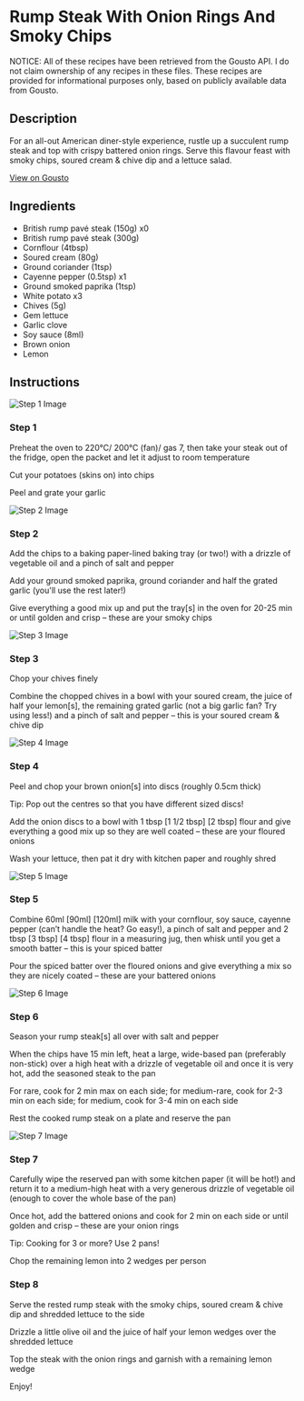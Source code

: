 # Rump Steak With Onion Rings And Smoky Chips 

NOTICE: All of these recipes have been retrieved from the Gousto API. I do not claim ownership of any recipes in these files. These recipes are provided for informational purposes only, based on publicly available data from Gousto.

## Description

For an all-out American diner-style experience, rustle up a succulent rump steak and top with crispy battered onion rings. Serve this flavour feast with smoky chips, soured cream & chive dip and a lettuce salad.


[View on Gousto](https://www.gousto.co.uk/recipes/cookbook/rump-steak-with-onion-rings-and-smoky-chips)

## Ingredients

- British rump pavé steak (150g) x0
- British rump pavé steak (300g)
- Cornflour (4tbsp)
- Soured cream (80g)
- Ground coriander (1tsp)
- Cayenne pepper (0.5tsp) x1
- Ground smoked paprika (1tsp)
- White potato x3
- Chives (5g)
- Gem lettuce
- Garlic clove
- Soy sauce (8ml)
- Brown onion
- Lemon

## Instructions

![Step 1 Image](https://production-media.gousto.co.uk/cms/recipe-step-image/step-1-1653316382034-x200.jpg)

### Step 1

Preheat the oven to 220°C/ 200°C (fan)/ gas 7, then take your steak out of the fridge, open the packet and let it adjust to room temperature

Cut your potatoes (skins on) into chips

Peel and grate your garlic

![Step 2 Image](https://production-media.gousto.co.uk/cms/recipe-step-image/step-2-1653316391192-x200.jpg)

### Step 2

Add the chips to a baking paper-lined baking tray (or two!) with a drizzle of vegetable oil and a pinch of salt and pepper

Add your ground smoked paprika, ground coriander and half the grated garlic (you'll use the rest later!)

Give everything a good mix up and put the tray[s] in the oven for 20-25 min or until golden and crisp – these are your smoky chips

![Step 3 Image](https://production-media.gousto.co.uk/cms/recipe-step-image/step-3-1653316399270-x200.jpg)

### Step 3

Chop your chives finely

Combine the chopped chives in a bowl with your soured cream, the juice of half your lemon[s], the remaining grated garlic (not a big garlic fan? Try using less!) and a pinch of salt and pepper – this is your soured cream & chive dip

![Step 4 Image](https://production-media.gousto.co.uk/cms/recipe-step-image/step-4-1653316406832-x200.jpg)

### Step 4

Peel and chop your brown onion[s] into discs (roughly 0.5cm thick)

Tip: Pop out the centres so that you have different sized discs!

Add the onion discs to a bowl with 1 tbsp<span class="text-purple"> [1 1/2 tbsp]</span> <span class="text-danger">[2 tbsp]</span> flour and give everything a good mix up so they are well coated – these are your floured onions

Wash your lettuce, then pat it dry with kitchen paper and roughly shred

![Step 5 Image](https://production-media.gousto.co.uk/cms/recipe-step-image/step-5-1653316414348-x200.jpg)

### Step 5

Combine 60ml <span class="text-purple">[90ml]</span> <span class="text-danger">[120ml] </span>milk with your cornflour, soy sauce, cayenne pepper (can’t handle the heat? Go easy!), a pinch of salt and pepper and 2 tbsp [<span class="text-purple">3 tbsp] </span><span class="text-danger">[4 tbsp] </span>flour in a measuring jug, then whisk until you get a smooth batter – this is your spiced batter

Pour the spiced batter over the floured onions and give everything a mix so they are nicely coated – these are your battered onions

![Step 6 Image](https://production-media.gousto.co.uk/cms/recipe-step-image/step-6-1653316425207-x200.jpg)

### Step 6

Season your rump steak[s] all over with salt and pepper

When the chips have 15 min left, heat a large, wide-based pan (preferably non-stick) over a high heat with a drizzle of vegetable oil and once it is very hot, add the seasoned steak to the pan

For rare, cook for 2 min max on each side; for medium-rare, cook for 2-3 min on each side; for medium, cook for 3-4 min on each side

Rest the cooked rump steak on a plate and reserve the pan

![Step 7 Image](https://production-media.gousto.co.uk/cms/recipe-step-image/step-7-1653316436114-x200.jpg)

### Step 7

Carefully wipe the reserved pan with some kitchen paper (it will be hot!) and return it to a medium-high heat with a very generous drizzle of vegetable oil (enough to cover the whole base of the pan)

Once hot, add the battered onions and cook for 2 min on each side or until golden and crisp – these are your onion rings

Tip: Cooking for 3 or more? Use 2 pans!

Chop the remaining lemon into 2 wedges per person

### Step 8

Serve the rested rump steak with the smoky chips, soured cream & chive dip and shredded lettuce to the side

Drizzle a little olive oil and the juice of half your lemon wedges over the shredded lettuce

Top the steak with the onion rings and garnish with a remaining lemon wedge

Enjoy!

